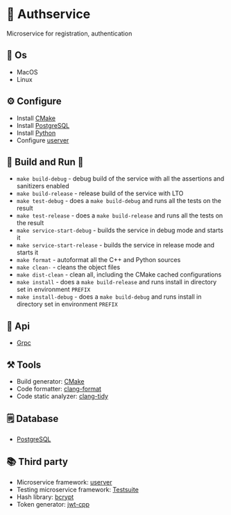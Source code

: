 # 🔐 Authservice 
Microservice for registration, authentication 

## 👾 Os 
- MacOS
- Linux

## ⚙️ Configure
- Install [CMake](https://cmake.org)
- Install [PostgreSQL](https://www.postgresql.org)
- Install [Python](https://www.python.org)
- Configure [userver](https://userver.tech/d3/da9/md_en_2userver_2tutorial_2build.html)

## 🔨 Build and Run 🚀
- `make build-debug` - debug build of the service with all the assertions and sanitizers enabled
- `make build-release` - release build of the service with LTO
- `make test-debug` - does a `make build-debug` and runs all the tests on the result
- `make test-release` - does a `make build-release` and runs all the tests on the result
- `make service-start-debug` - builds the service in debug mode and starts it
- `make service-start-release` - builds the service in release mode and starts it
- `make format` - autoformat all the C++ and Python sources
- `make clean-` - cleans the object files
- `make dist-clean` - clean all, including the CMake cached configurations
- `make install` - does a `make build-release` and runs install in directory set in environment `PREFIX`
- `make install-debug` - does a `make build-debug` and runs install in directory set in environment `PREFIX`

## 🧿 Api
- [Grpc](../../api)

## ⚒️ Tools
- Build generator: [CMake](https://cmake.org)
- Code formatter: [clang-format](https://clang.llvm.org/docs/ClangFormat.html)
- Code static analyzer: [clang-tidy](https://clang.llvm.org/extra/clang-tidy)

## 🗒️ Database
- [PostgreSQL](https://www.postgresql.org)

## 📚 Third party
- Microservice framework: [userver](https://userver.tech/d3/da9/md_en_2userver_2tutorial_2build.html)
- Testing microservice framework: [Testsuite](https://github.com/yandex/yandex-taxi-testsuite)
- Hash library: [bcrypt](https://github.com/root-kidik/bcrypt) 
- Token generator: [jwt-cpp](https://github.com/Thalhammer/jwt-cpp)

